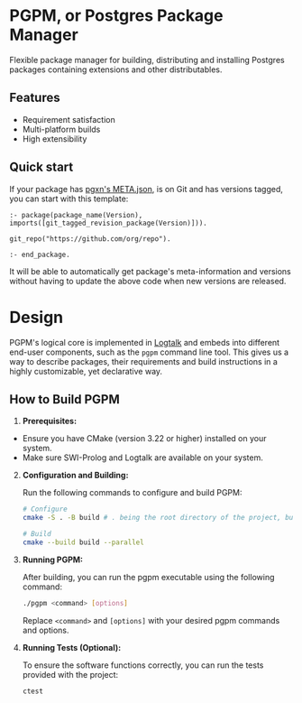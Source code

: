 # PGPM, or Postgres Package Manager

Flexible package manager for building, distributing and installing Postgres packages containing extensions and other
distributables.

## Features

* Requirement satisfaction
* Multi-platform builds
* High extensibility

## Quick start

If your package has [pgxn's META.json](https://pgxn.org/spec/), is on Git
and has versions tagged, you can start with this template:

```logtalk
:- package(package_name(Version), imports([git_tagged_revision_package(Version)])).

git_repo("https://github.com/org/repo").

:- end_package.
```

It will be able to automatically get package's meta-information and versions without
having to update the above code when new versions are released.

# Design

PGPM's logical core is implemented in [Logtalk](https://logtalk.org) and embeds into different
end-user components, such as the `pgpm` command line tool. This gives us a way to describe packages,
their requirements and build instructions in a highly customizable, yet declarative way.

## How to Build PGPM
1. **Prerequisites:**
 - Ensure you have CMake (version 3.22 or higher) installed on your system.
 - Make sure SWI-Prolog and Logtalk are available on your system.

2. **Configuration and Building:**

   Run the following commands to configure and build PGPM:

   ```bash
   # Configure
   cmake -S . -B build # . being the root directory of the project, build is where we want to build it

   # Build
   cmake --build build --parallel
   ```

3. **Running PGPM:**

   After building, you can run the pgpm executable using the following command:

   ```bash
   ./pgpm <command> [options]
   ```

   Replace `<command>` and `[options]` with your desired pgpm commands and options.

4. **Running Tests (Optional):**

   To ensure the software functions correctly, you can run the tests provided with the project:

   ```bash
   ctest
   ```
